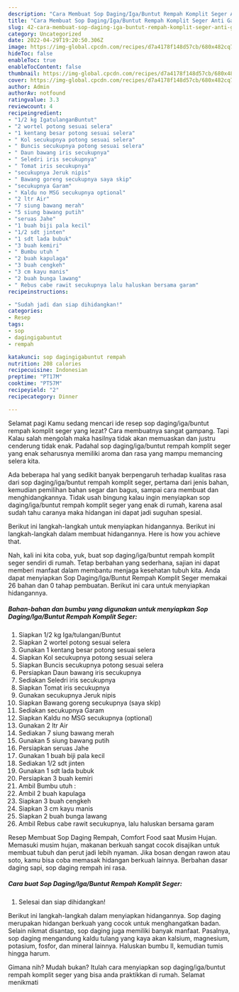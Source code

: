 ```yaml
---
description: "Cara Membuat Sop Daging/Iga/Buntut Rempah Komplit Seger Anti Gagal"
title: "Cara Membuat Sop Daging/Iga/Buntut Rempah Komplit Seger Anti Gagal"
slug: 42-cara-membuat-sop-daging-iga-buntut-rempah-komplit-seger-anti-gagal
category: Uncategorized
date: 2022-04-29T19:20:50.306Z
image: https://img-global.cpcdn.com/recipes/d7a4178f148d57cb/680x482cq70/sop-dagingigabuntut-rempah-komplit-seger-foto-resep-utama.jpg
hideToc: false
enableToc: true
enableTocContent: false
thumbnail: https://img-global.cpcdn.com/recipes/d7a4178f148d57cb/680x482cq70/sop-dagingigabuntut-rempah-komplit-seger-foto-resep-utama.jpg
cover: https://img-global.cpcdn.com/recipes/d7a4178f148d57cb/680x482cq70/sop-dagingigabuntut-rempah-komplit-seger-foto-resep-utama.jpg
author: Admin
authorAv: notfound
ratingvalue: 3.3
reviewcount: 4
recipeingredient:
- "1/2 kg IgatulanganBuntut"
- "2 wortel potong sesuai selera"
- "1 kentang besar potong sesuai selera"
- " Kol secukupnya potong sesuai selera"
- " Buncis secukupnya potong sesuai selera"
- " Daun bawang iris secukupnya"
- " Seledri iris secukupnya"
- " Tomat iris secukupnya"
- "secukupnya Jeruk nipis"
- " Bawang goreng secukupnya saya skip"
- "secukupnya Garam"
- " Kaldu no MSG secukupnya optional"
- "2 ltr Air"
- "7 siung bawang merah"
- "5 siung bawang putih"
- "seruas Jahe"
- "1 buah biji pala kecil"
- "1/2 sdt jinten"
- "1 sdt lada bubuk"
- "3 buah kemiri"
- " Bumbu utuh "
- "2 buah kapulaga"
- "3 buah cengkeh"
- "3 cm kayu manis"
- "2 buah bunga lawang"
- " Rebus cabe rawit secukupnya lalu haluskan bersama garam"
recipeinstructions:

- "Sudah jadi dan siap dihidangkan!"
categories:
- Resep
tags:
- sop
- dagingigabuntut
- rempah

katakunci: sop dagingigabuntut rempah 
nutrition: 208 calories
recipecuisine: Indonesian
preptime: "PT17M"
cooktime: "PT57M"
recipeyield: "2"
recipecategory: Dinner

---
```



Selamat pagi Kamu sedang mencari ide resep sop daging/iga/buntut rempah komplit seger yang lezat? Cara membuatnya sangat gampang. Tapi Kalau salah mengolah maka hasilnya tidak akan memuaskan dan justru cenderung tidak enak. Padahal sop daging/iga/buntut rempah komplit seger yang enak seharusnya memiliki aroma dan rasa yang mampu memancing selera kita.


Ada beberapa hal yang sedikit banyak berpengaruh terhadap kualitas rasa dari sop daging/iga/buntut rempah komplit seger, pertama dari jenis bahan, kemudian pemilihan bahan segar dan bagus, sampai cara membuat dan menghidangkannya. Tidak usah bingung kalau ingin menyiapkan sop daging/iga/buntut rempah komplit seger yang enak di rumah, karena asal sudah tahu caranya maka hidangan ini dapat jadi suguhan spesial.

Berikut ini langkah-langkah untuk menyiapkan hidangannya. Berikut ini langkah-langkah dalam membuat hidangannya. Here is how you achieve that.


Nah, kali ini kita coba, yuk, buat sop daging/iga/buntut rempah komplit seger sendiri di rumah. Tetap berbahan yang sederhana, sajian ini dapat memberi manfaat dalam membantu menjaga kesehatan tubuh kita. Anda dapat menyiapkan Sop Daging/Iga/Buntut Rempah Komplit Seger memakai 26 bahan dan 0 tahap pembuatan. Berikut ini cara untuk menyiapkan hidangannya.

<!--inarticleads1-->

##### Bahan-bahan dan bumbu yang digunakan untuk menyiapkan Sop Daging/Iga/Buntut Rempah Komplit Seger:

1. Siapkan 1/2 kg Iga/tulangan/Buntut
1. Siapkan 2 wortel potong sesuai selera
1. Gunakan 1 kentang besar potong sesuai selera
1. Siapkan  Kol secukupnya potong sesuai selera
1. Siapkan  Buncis secukupnya potong sesuai selera
1. Persiapkan  Daun bawang iris secukupnya
1. Sediakan  Seledri iris secukupnya
1. Siapkan  Tomat iris secukupnya
1. Gunakan secukupnya Jeruk nipis
1. Siapkan  Bawang goreng secukupnya (saya skip)
1. Sediakan secukupnya Garam
1. Siapkan  Kaldu no MSG secukupnya (optional)
1. Gunakan 2 ltr Air
1. Sediakan 7 siung bawang merah
1. Gunakan 5 siung bawang putih
1. Persiapkan seruas Jahe
1. Gunakan 1 buah biji pala kecil
1. Sediakan 1/2 sdt jinten
1. Gunakan 1 sdt lada bubuk
1. Persiapkan 3 buah kemiri
1. Ambil  Bumbu utuh :
1. Ambil 2 buah kapulaga
1. Siapkan 3 buah cengkeh
1. Siapkan 3 cm kayu manis
1. Siapkan 2 buah bunga lawang
1. Ambil  Rebus cabe rawit secukupnya, lalu haluskan bersama garam


Resep Membuat Sop Daging Rempah, Comfort Food saat Musim Hujan. Memasuki musim hujan, makanan berkuah sangat cocok disajikan untuk membuat tubuh dan perut jadi lebih nyaman. Jika bosan dengan rawon atau soto, kamu bisa coba memasak hidangan berkuah lainnya. Berbahan dasar daging sapi, sop daging rempah ini rasa. 

<!--inarticleads2-->

##### Cara buat Sop Daging/Iga/Buntut Rempah Komplit Seger:


1. Selesai dan siap dihidangkan!

Berikut ini langkah-langkah dalam menyiapkan hidangannya. Sop daging merupakan hidangan berkuah yang cocok untuk menghangatkan badan. Selain nikmat disantap, sop daging juga memiliki banyak manfaat. Pasalnya, sop daging mengandung kaldu tulang yang kaya akan kalsium, magnesium, potasium, fosfor, dan mineral lainnya. Haluskan bumbu II, kemudian tumis hingga harum. 

Gimana nih? Mudah bukan? Itulah cara menyiapkan sop daging/iga/buntut rempah komplit seger yang bisa anda praktikkan di rumah. Selamat menikmati
